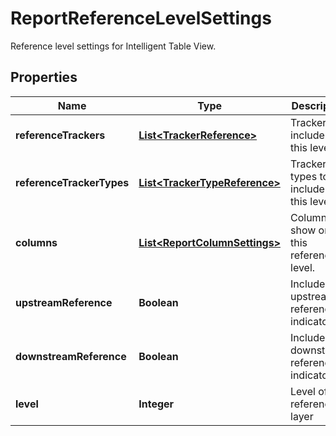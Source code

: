 

# ReportReferenceLevelSettings

Reference level settings for Intelligent Table View.

## Properties

| Name | Type | Description | Notes |
|------------ | ------------- | ------------- | -------------|
|**referenceTrackers** | [**List&lt;TrackerReference&gt;**](TrackerReference.md) | Trackers to include on this level. |  [optional] |
|**referenceTrackerTypes** | [**List&lt;TrackerTypeReference&gt;**](TrackerTypeReference.md) | Tracker types to include on this level. |  [optional] |
|**columns** | [**List&lt;ReportColumnSettings&gt;**](ReportColumnSettings.md) | Columns to show on this reference level. |  |
|**upstreamReference** | **Boolean** | Include upstream references indicator. |  |
|**downstreamReference** | **Boolean** | Include downstream references indicator. |  |
|**level** | **Integer** | Level of the reference layer |  |



